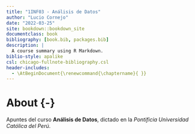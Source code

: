 ```yaml
--- 
title: "1INF03 - Análisis de Datos"
author: "Lucio Cornejo"
date: "2022-03-25"
site: bookdown::bookdown_site
documentclass: book
bibliography: [book.bib, packages.bib]
description: |
  A course summary using R Markdown.
biblio-style: apalike
csl: chicago-fullnote-bibliography.csl
header-includes:
  - \AtBeginDocument{\renewcommand{\chaptername}{ }}
---
```


# About {-}



Apuntes del curso **Análisis de Datos**,
dictado en la _Pontificia Universidad Católica del Perú_.
